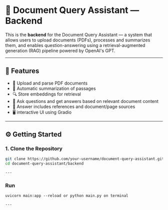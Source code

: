 # 🧠 Document Query Assistant — Backend

This is the **backend** for the Document Query Assistant — a system that allows users to upload documents (PDFs), processes and summarizes them, and enables question-answering using a retrieval-augmented generation (RAG) pipeline powered by OpenAI's GPT.

---

## 🚀 Features

- 📄 Upload and parse PDF documents
- 🧠 Automatic summarization of passages
- 🔍 Store embeddings for retrieval
- 💬 Ask questions and get answers based on relevant document content
- 🧾 Answer includes references and document/page sources
- 🖥️ interactive UI using Gradio

---

## ⚙️ Getting Started

### 1. Clone the Repository

```bash
git clone https://github.com/your-username/document-query-assistant.git
cd document-query-assistant/backend

---
```
### Run 

```
uvicorn main:app --reload or python main.py on terminal

---